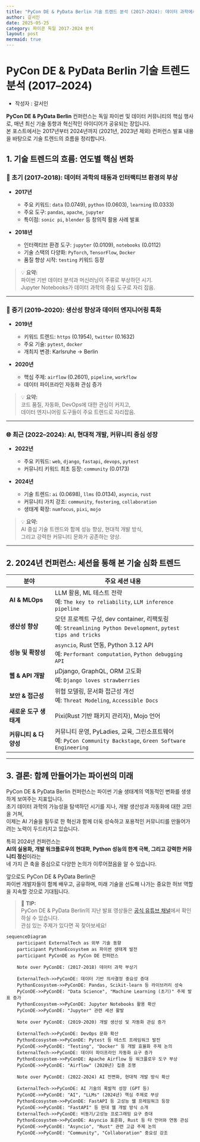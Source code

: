 ```yaml
---
title: "PyCon DE & PyData Berlin 기술 트렌드 분석 (2017-2024): 데이터 과학에서 AI 시대로, 커뮤니티와 함께 성장하다"
author: 갈서인
date: 2025-05-25
category: 파이콘 독일 2017-2024 분석
layout: post
mermaid: true
---
```


# PyCon DE & PyData Berlin 기술 트렌드 분석 (2017–2024)

* 작성자 : 갈서인

**PyCon DE & PyData Berlin** 컨퍼런스는 독일 파이썬 및 데이터 커뮤니티의 핵심 행사로, 매년 최신 기술 동향과 혁신적인 아이디어가 공유되는 장입니다.  
본 포스트에서는 2017년부터 2024년까지 (2021년, 2023년 제외) 컨퍼런스 발표 내용을 바탕으로 기술 트렌드의 흐름을 정리합니다.



## 1. 기술 트렌드의 흐름: 연도별 핵심 변화

### 🧪 초기 (2017–2018): 데이터 과학의 태동과 인터랙티브 환경의 부상

- **2017년**
  - 주요 키워드: `data` (0.0749), `python` (0.0603), `learning` (0.0333)
  - 주요 도구: `pandas`, `apache`, `jupyter`
  - 특이점: `sonic pi`, `blender` 등 창의적 활용 사례 발표

- **2018년**
  - 인터랙티브 환경 도구: `jupyter` (0.0109), `notebooks` (0.0112)
  - 기술 스택의 다양화: `PyTorch`, `TensorFlow`, `Docker`
  - 품질 향상 시작: `testing` 키워드 등장

> 💡 **요약:**  
> 파이썬 기반 데이터 분석과 머신러닝이 주류로 부상하던 시기.  
> Jupyter Notebooks가 데이터 과학의 중심 도구로 자리 잡음.

---

### 🚀 중기 (2019–2020): 생산성 향상과 데이터 엔지니어링 특화

- **2019년**
  - 키워드 트렌드: `https` (0.1954), `twitter` (0.1632)
  - 주요 기술: `pytest`, `docker`
  - 개최지 변경: Karlsruhe → Berlin

- **2020년**
  - 핵심 주제: `airflow` (0.2601), `pipeline`, `workflow`
  - 데이터 파이프라인 자동화 관심 증가

> 💡 **요약:**  
> 코드 품질, 자동화, DevOps에 대한 관심이 커지고,  
> 데이터 엔지니어링 도구들이 주요 트렌드로 자리잡음.

---

### 🌐 최근 (2022–2024): AI, 현대적 개발, 커뮤니티 중심 성장

- **2022년**
  - 주요 키워드: `web`, `django`, `fastapi`, `devops`, `pytest`
  - 커뮤니티 키워드 최초 등장: `community` (0.0173)

- **2024년**
  - 기술 트렌드: `ai` (0.0698), `llms` (0.0134), `asyncio`, `rust`
  - 커뮤니티 가치 강조: `community`, `fostering`, `collaboration`
  - 생태계 확장: `numfocus`, `pixi`, `mojo`

> 💡 **요약:**  
> AI 중심 기술 트렌드와 함께 성능 향상, 현대적 개발 방식,  
> 그리고 강력한 커뮤니티 문화가 공존하는 양상.

---

## 2. 2024년 컨퍼런스: 세션을 통해 본 기술 심화 트렌드

| 분야 | 주요 세션 내용 |
|------|----------------|
| **AI & MLOps** | LLM 활용, ML 테스트 전략<br>예: `The key to reliability`, `LLM inference pipeline` |
| **생산성 향상** | 모던 프로젝트 구성, dev container, 리팩토링<br>예: `Streamlining Python Development`, `pytest tips and tricks` |
| **성능 및 확장성** | `asyncio`, Rust 연동, Python 3.12 API<br>예: `Performant computation`, `Python debugging API` |
| **웹 & API 개발** | µDjango, GraphQL, ORM 고도화<br>예: `Django loves strawberries` |
| **보안 & 접근성** | 위협 모델링, 문서화 접근성 개선<br>예: `Threat Modeling`, `Accessible Docs` |
| **새로운 도구 생태계** | Pixi(Rust 기반 패키지 관리자), Mojo 언어 |
| **커뮤니티 & 다양성** | 커뮤니티 운영, PyLadies, 교육, 그린소프트웨어<br>예: `PyCon Community Backstage`, `Green Software Engineering` |

---

## 3. 결론: 함께 만들어가는 파이썬의 미래

PyCon DE & PyData Berlin 컨퍼런스는 파이썬 기술 생태계의 역동적인 변화를 생생하게 보여주는 지표입니다.  
초기 데이터 과학의 가능성을 탐색하던 시기를 지나, 개발 생산성과 자동화에 대한 고민을 거쳐,  
이제는 AI 기술을 필두로 한 혁신과 함께 더욱 성숙하고 포용적인 커뮤니티를 만들어가려는 노력이 두드러지고 있습니다.

특히 2024년 컨퍼런스는  
**AI의 실용화, 개발 워크플로우의 현대화, Python 성능의 한계 극복, 그리고 강력한 커뮤니티 정신**이라는  
네 가지 큰 축을 중심으로 다양한 논의가 이루어졌음을 알 수 있습니다.

앞으로도 PyCon DE & PyData Berlin은  
파이썬 개발자들이 함께 배우고, 공유하며, 미래 기술을 선도해 나가는 중요한 허브 역할을 지속할 것으로 기대됩니다.



> 🧭 **TIP:**  
> PyCon DE & PyData Berlin의 지난 발표 영상들은 [공식 유튜브 채널](https://www.youtube.com/@PyConDE)에서 확인하실 수 있습니다.  
> 관심 있는 주제가 있다면 꼭 찾아보세요!



```mermaid
sequenceDiagram
    participant ExternalTech as 외부 기술 동향
    participant PythonEcosystem as 파이썬 생태계 발전
    participant PyConDE as PyCon DE 컨퍼런스

    Note over PyConDE: (2017-2018) 데이터 과학 부상기

    ExternalTech->>PyConDE: 데이터 기반 의사결정 중요성 증대
    PythonEcosystem->>PyConDE: Pandas, Scikit-learn 등 라이브러리 성숙
    PyConDE->>PyConDE: "Data Science", "Machine Learning (초기)" 주제 발표 증가
    PythonEcosystem->>PyConDE: Jupyter Notebooks 활용 확산
    PyConDE->>PyConDE: "Jupyter" 관련 세션 활발

    Note over PyConDE: (2019-2020) 개발 생산성 및 자동화 관심 증가

    ExternalTech->>PyConDE: DevOps 문화 확산
    PythonEcosystem->>PyConDE: Pytest 등 테스트 프레임워크 발전
    PyConDE->>PyConDE: "Testing", "Docker" 등 개발 효율화 주제 논의
    ExternalTech->>PyConDE: 데이터 파이프라인 자동화 요구 증가
    PythonEcosystem->>PyConDE: Apache Airflow 등 워크플로우 도구 부상
    PyConDE->>PyConDE: "Airflow" (2020년) 집중 조명

    Note over PyConDE: (2022-2024) AI 전면화, 현대적 개발 방식 확산

    ExternalTech->>PyConDE: AI 기술의 폭발적 성장 (GPT 등)
    PyConDE->>PyConDE: "AI", "LLMs" (2024년) 핵심 주제로 부상
    PythonEcosystem->>PyConDE: FastAPI 등 고성능 웹 프레임워크 등장
    PyConDE->>PyConDE: "FastAPI" 등 현대 웹 개발 방식 소개
    ExternalTech->>PyConDE: 비동기/고성능 프로그래밍 요구 증대
    PythonEcosystem->>PyConDE: Asyncio 표준화, Rust 등 타 언어와 연동 관심
    PyConDE->>PyConDE: "Asyncio", "Rust" 관련 고급 주제 논의
    PyConDE->>PyConDE: "Community", "Collaboration" 중요성 강조
```


